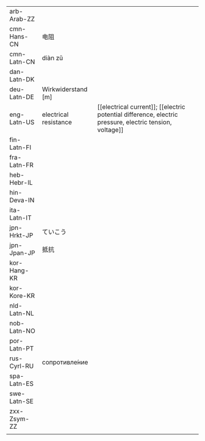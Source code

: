 | | | |
|-|-|-|
| arb-Arab-ZZ |  |  |
| cmn-Hans-CN | 电阻 |  |
| cmn-Latn-CN | diàn zǔ |  |
| dan-Latn-DK |  |  |
| deu-Latn-DE | Wirkwiderstand [m] |  |
| eng-Latn-US | electrical resistance | [[electrical current]]; [[electric potential difference, electric pressure, electric tension, voltage]] |
| fin-Latn-FI |  |  |
| fra-Latn-FR |  |  |
| heb-Hebr-IL |  |  |
| hin-Deva-IN |  |  |
| ita-Latn-IT |  |  |
| jpn-Hrkt-JP | ていこう |  |
| jpn-Jpan-JP | 抵抗 |  |
| kor-Hang-KR |  |  |
| kor-Kore-KR |  |  |
| nld-Latn-NL |  |  |
| nob-Latn-NO |  |  |
| por-Latn-PT |  |  |
| rus-Cyrl-RU | сопротивле́ние |  |
| spa-Latn-ES |  |  |
| swe-Latn-SE |  |  |
| zxx-Zsym-ZZ |  |  |
|  |  |  |
